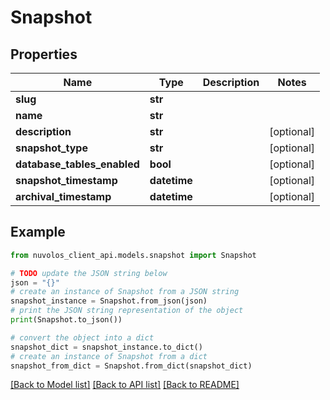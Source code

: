 # Snapshot


## Properties

Name | Type | Description | Notes
------------ | ------------- | ------------- | -------------
**slug** | **str** |  | 
**name** | **str** |  | 
**description** | **str** |  | [optional] 
**snapshot_type** | **str** |  | [optional] 
**database_tables_enabled** | **bool** |  | [optional] 
**snapshot_timestamp** | **datetime** |  | [optional] 
**archival_timestamp** | **datetime** |  | [optional] 

## Example

```python
from nuvolos_client_api.models.snapshot import Snapshot

# TODO update the JSON string below
json = "{}"
# create an instance of Snapshot from a JSON string
snapshot_instance = Snapshot.from_json(json)
# print the JSON string representation of the object
print(Snapshot.to_json())

# convert the object into a dict
snapshot_dict = snapshot_instance.to_dict()
# create an instance of Snapshot from a dict
snapshot_from_dict = Snapshot.from_dict(snapshot_dict)
```
[[Back to Model list]](../README.md#documentation-for-models) [[Back to API list]](../README.md#documentation-for-api-endpoints) [[Back to README]](../README.md)


